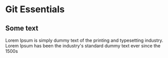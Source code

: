 # Git Essentials

## Some text
Lorem Ipsum is simply dummy text of the printing and typesetting industry. Lorem Ipsum has been the industry's standard dummy text ever since the 1500s
